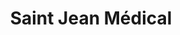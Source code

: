 ---
title: "Saint Jean Médical"
url: /saint-jean-dangely/saint-jean-medical/
shop: approvisionnement médical
---